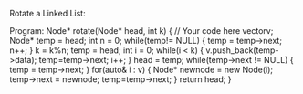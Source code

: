 Rotate a Linked List:

  Program:
    Node* rotate(Node* head, int k) {
        // Your code here
        vector<int>v;
        Node* temp = head;
        int n = 0;
        while(temp!= NULL)
        {
            temp = temp->next;
            n++;
        }
        k = k%n;
        temp = head;
        int i = 0;
        while(i < k)
        {
            v.push_back(temp->data);
            temp=temp->next;
            i++;
        }
        head = temp;
        while(temp->next != NULL)
        {
            temp = temp->next;
        }
        for(auto& i : v)
        {
            Node* newnode = new Node(i);
            temp->next = newnode;
            temp=temp->next;
        }
        return head;
    }
